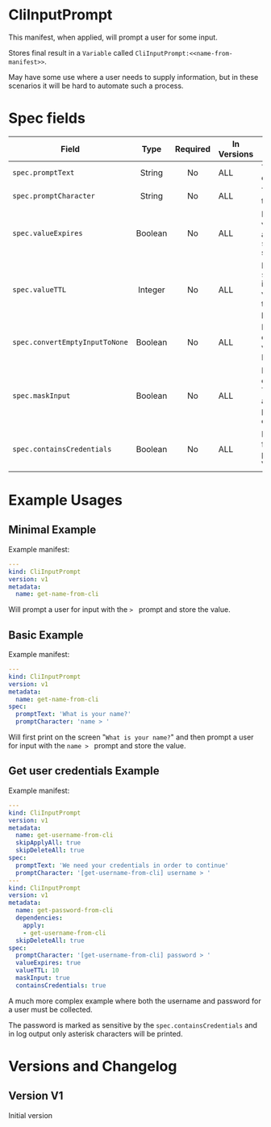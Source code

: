 # CliInputPrompt

This manifest, when applied, will prompt a user for some input.

Stores final result in a `Variable` called `CliInputPrompt:<<name-from-manifest>>`.

May have some use where a user needs to supply information, but in these scenarios it will be hard to automate such a process.

# Spec fields

| Field                              | Type    | Required | In Versions | Description                                                                                                                                                                                                          |
|------------------------------------|:-------:|:--------:|-------------|----------------------------------------------------------------------------------------------------------------------------------------------------------------------------------------------------------------------|
| `spec.promptText`                  | String  | No       | ALL         | The text to display on screen                                                                                                                                                                                        |
| `spec.promptCharacter`             | String  | No       | ALL         | The character for the actual prompt                                                                                                                                                                                  |
| `spec.valueExpires`                | Boolean | No       | ALL         | If set to true, the value will expire after `spec.valueTTL` seconds                                                                                                                                                  |
| `spec.valueTTL`                    | Integer | No       | ALL         | If `spec.valueExpires` is used, use this value to fine tune the exact timeout period in seconds                                                                                                                      |
| `spec.convertEmptyInputToNone`     | Boolean | No       | ALL         | If input is empty, convert the final value to NoneType                                                                                                                                                               |
| `spec.maskInput`                   | Boolean | No       | ALL         | If true, do not echo characters. This is suitable to ask for a password, for example                                                                                                                                 |
| `spec.containsCredentials`         | Boolean | No       | ALL         | If true, set the for_logging=True parameter for the Variable                                                                                                                                                         |

# Example Usages

## Minimal Example

Example manifest:

```yaml
---
kind: CliInputPrompt
version: v1
metadata:
  name: get-name-from-cli
```

Will prompt a user for input with the `> ` prompt and store the value.

## Basic Example

Example manifest:

```yaml
---
kind: CliInputPrompt
version: v1
metadata:
  name: get-name-from-cli
spec:
  promptText: 'What is your name?'
  promptCharacter: 'name > '
```

Will first print on the screen "`What is your name?`" and then prompt a user for input with the `name > ` prompt and store the value.

## Get user credentials Example

Example manifest:

```yaml
---
kind: CliInputPrompt
version: v1
metadata:
  name: get-username-from-cli
  skipApplyAll: true
  skipDeleteAll: true
spec:
  promptText: 'We need your credentials in order to continue'
  promptCharacter: '[get-username-from-cli] username > '
---
kind: CliInputPrompt
version: v1
metadata:
  name: get-password-from-cli
  dependencies:
    apply:
    - get-username-from-cli
  skipDeleteAll: true
spec:
  promptCharacter: '[get-username-from-cli] password > '
  valueExpires: true
  valueTTL: 10
  maskInput: true
  containsCredentials: true

```

A much more complex example where both the username and password for a user must be collected.

The password is marked as sensitive by the `spec.containsCredentials` and in log output only asterisk characters will be printed.

# Versions and Changelog

## Version V1

Initial version